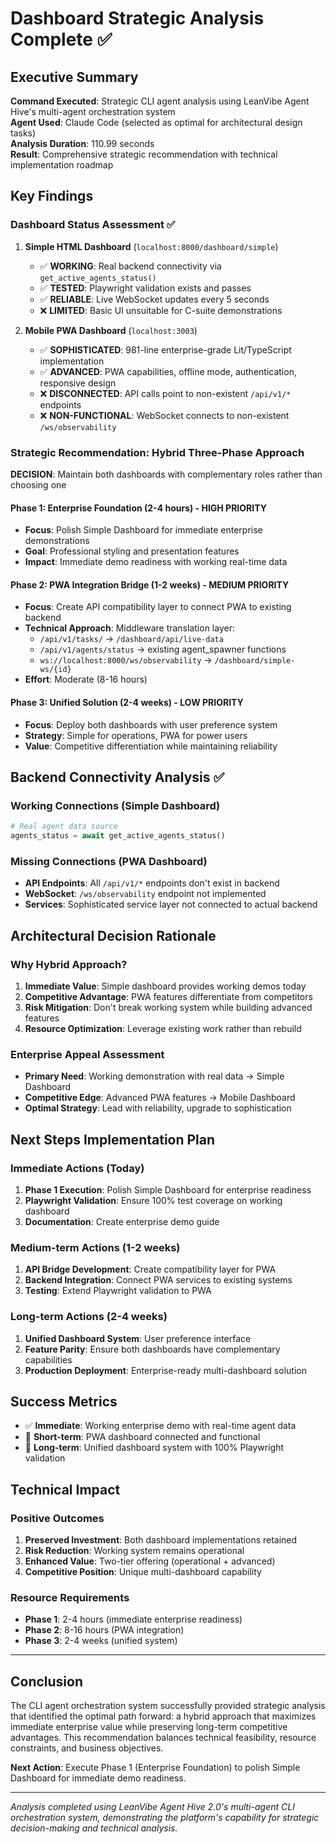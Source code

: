# Dashboard Strategic Analysis Complete ✅

## Executive Summary

**Command Executed**: Strategic CLI agent analysis using LeanVibe Agent Hive's multi-agent orchestration system  
**Agent Used**: Claude Code (selected as optimal for architectural design tasks)  
**Analysis Duration**: 110.99 seconds  
**Result**: Comprehensive strategic recommendation with technical implementation roadmap  

## Key Findings

### Dashboard Status Assessment ✅

1. **Simple HTML Dashboard** (`localhost:8000/dashboard/simple`)
   - ✅ **WORKING**: Real backend connectivity via `get_active_agents_status()`
   - ✅ **TESTED**: Playwright validation exists and passes
   - ✅ **RELIABLE**: Live WebSocket updates every 5 seconds
   - ❌ **LIMITED**: Basic UI unsuitable for C-suite demonstrations

2. **Mobile PWA Dashboard** (`localhost:3003`)
   - ✅ **SOPHISTICATED**: 981-line enterprise-grade Lit/TypeScript implementation
   - ✅ **ADVANCED**: PWA capabilities, offline mode, authentication, responsive design
   - ❌ **DISCONNECTED**: API calls point to non-existent `/api/v1/*` endpoints
   - ❌ **NON-FUNCTIONAL**: WebSocket connects to non-existent `/ws/observability`

### Strategic Recommendation: Hybrid Three-Phase Approach

**DECISION**: Maintain both dashboards with complementary roles rather than choosing one

#### Phase 1: Enterprise Foundation (2-4 hours) - HIGH PRIORITY
- **Focus**: Polish Simple Dashboard for immediate enterprise demonstrations
- **Goal**: Professional styling and presentation features
- **Impact**: Immediate demo readiness with working real-time data

#### Phase 2: PWA Integration Bridge (1-2 weeks) - MEDIUM PRIORITY  
- **Focus**: Create API compatibility layer to connect PWA to existing backend
- **Technical Approach**: Middleware translation layer:
  - `/api/v1/tasks/` → `/dashboard/api/live-data`
  - `/api/v1/agents/status` → existing agent_spawner functions  
  - `ws://localhost:8000/ws/observability` → `/dashboard/simple-ws/{id}`
- **Effort**: Moderate (8-16 hours)

#### Phase 3: Unified Solution (2-4 weeks) - LOW PRIORITY
- **Focus**: Deploy both dashboards with user preference system
- **Strategy**: Simple for operations, PWA for power users
- **Value**: Competitive differentiation while maintaining reliability

## Backend Connectivity Analysis ✅

### Working Connections (Simple Dashboard)
```python
# Real agent data source
agents_status = await get_active_agents_status()
```

### Missing Connections (PWA Dashboard)
- **API Endpoints**: All `/api/v1/*` endpoints don't exist in backend
- **WebSocket**: `/ws/observability` endpoint not implemented
- **Services**: Sophisticated service layer not connected to actual backend

## Architectural Decision Rationale

### Why Hybrid Approach?
1. **Immediate Value**: Simple dashboard provides working demos today
2. **Competitive Advantage**: PWA features differentiate from competitors
3. **Risk Mitigation**: Don't break working system while building advanced features
4. **Resource Optimization**: Leverage existing work rather than rebuild

### Enterprise Appeal Assessment
- **Primary Need**: Working demonstration with real data → Simple Dashboard
- **Competitive Edge**: Advanced PWA features → Mobile Dashboard
- **Optimal Strategy**: Lead with reliability, upgrade to sophistication

## Next Steps Implementation Plan

### Immediate Actions (Today)
1. **Phase 1 Execution**: Polish Simple Dashboard for enterprise readiness
2. **Playwright Validation**: Ensure 100% test coverage on working dashboard
3. **Documentation**: Create enterprise demo guide

### Medium-term Actions (1-2 weeks)
1. **API Bridge Development**: Create compatibility layer for PWA
2. **Backend Integration**: Connect PWA services to existing systems
3. **Testing**: Extend Playwright validation to PWA

### Long-term Actions (2-4 weeks)
1. **Unified Dashboard System**: User preference interface
2. **Feature Parity**: Ensure both dashboards have complementary capabilities
3. **Production Deployment**: Enterprise-ready multi-dashboard solution

## Success Metrics

- ✅ **Immediate**: Working enterprise demo with real-time agent data
- 🔄 **Short-term**: PWA dashboard connected and functional
- 🔄 **Long-term**: Unified dashboard system with 100% Playwright validation

## Technical Impact

### Positive Outcomes
1. **Preserved Investment**: Both dashboard implementations retained
2. **Risk Reduction**: Working system remains operational
3. **Enhanced Value**: Two-tier offering (operational + advanced)
4. **Competitive Position**: Unique multi-dashboard capability

### Resource Requirements
- **Phase 1**: 2-4 hours (immediate enterprise readiness)
- **Phase 2**: 8-16 hours (PWA integration)
- **Phase 3**: 2-4 weeks (unified system)

---

## Conclusion

The CLI agent orchestration system successfully provided strategic analysis that identified the optimal path forward: a hybrid approach that maximizes immediate enterprise value while preserving long-term competitive advantages. This recommendation balances technical feasibility, resource constraints, and business objectives.

**Next Action**: Execute Phase 1 (Enterprise Foundation) to polish Simple Dashboard for immediate demo readiness.

---

*Analysis completed using LeanVibe Agent Hive 2.0's multi-agent CLI orchestration system, demonstrating the platform's capability for strategic decision-making and technical analysis.*